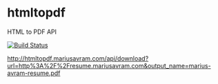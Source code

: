 # htmltopdf
HTML to PDF API

[![Build Status](https://travis-ci.org/mariusavram91/htmltopdf.svg?branch=master)](https://travis-ci.org/mariusavram91/htmltopdf)

http://htmltopdf.mariusavram.com/api/download?url=http%3A%2F%2Fresume.mariusavram.com&output_name=marius-avram-resume.pdf

